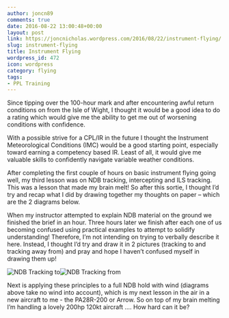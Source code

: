 ```yaml
---
author: joncn89
comments: true
date: 2016-08-22 13:00:48+00:00
layout: post
link: https://joncnicholas.wordpress.com/2016/08/22/instrument-flying/
slug: instrument-flying
title: Instrument Flying
wordpress_id: 472
icon: wordpress
category: flying
tags:
- PPL Training
---
```


Since tipping over the 100-hour mark and after encountering awful return conditions on from the Isle of Wight, I thought it would be a good idea to do a rating which would give me the ability to get me out of worsening conditions with confidence.

With a possible strive for a CPL/IR in the future I thought the Instrument Meteorological Conditions (IMC) would be a good starting point, especially toward earning a competency based IR. Least of all, it would give me valuable skills to confidently navigate variable weather conditions.

After completing the first couple of hours on basic instrument flying going well, my third lesson was on NDB tracking, intercepting and ILS tracking. This was a lesson that made my brain melt! So after this sortie, I thought I’d try and recap what I did by drawing together my thoughts on paper – which are the 2 diagrams below.

When my instructor attempted to explain NDB material on the ground we finished the brief in an hour. Three hours later we finish after each one of us becoming confused using practical examples to attempt to solidify understanding! Therefore, I’m not intending on trying to verbally describe it here. Instead, I thought I’d try and draw it in 2 pictures (tracking to and tracking away from) and pray and hope I haven’t confused myself in drawing them up!

![NDB Tracking to](https://joncnicholas.files.wordpress.com/2016/08/ndb-tracking-to.jpg)![NDB Tracking from](https://joncnicholas.files.wordpress.com/2016/08/ndb-tracking-from.jpg)

Next is applying these principles to a full NDB hold with wind (diagrams above take no wind into account), which is my next lesson in the air in a new aircraft to me - the PA28R-200 or Arrow. So on top of my brain melting I’m handling a lovely 200hp 120kt aircraft …. How hard can it be?


